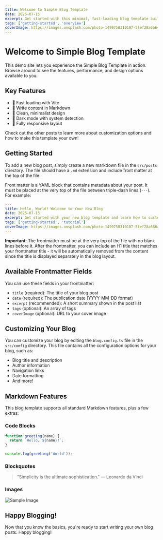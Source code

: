 ```yaml
---
title: Welcome to Simple Blog Template
date: 2025-07-15
excerpt: Get started with this minimal, fast-loading blog template built with React, Vite, and Markdown.
tags: ['getting-started', 'overview']
coverImage: https://images.unsplash.com/photo-1499750310107-5fef28a66643
---
```


# Welcome to Simple Blog Template

This demo site lets you experience the Simple Blog Template in action. Browse around to see the features, performance, and design options available to you.

## Key Features

- 🚀 Fast loading with Vite
- 📝 Write content in Markdown
- 🎨 Clean, minimalist design
- 🌙 Dark mode with system detection
- 📱 Fully responsive layout

Check out the other posts to learn more about customization options and how to make this template your own!

## Getting Started

To add a new blog post, simply create a new markdown file in the `src/posts` directory. The file should have a `.md` extension and include front matter at the top of the file.

Front matter is a YAML block that contains metadata about your post. It must be placed at the very top of the file between triple-dash lines (`---`). For example:

```yaml
---
title: Hello, World! Welcome to Your New Blog
date: 2025-07-15
excerpt: Get started with your new blog template and learn how to customize it to make it your own.
tags: ['getting-started', 'tutorial']
coverImage: https://images.unsplash.com/photo-1499750310107-5fef28a66643
---
```

**Important**: The frontmatter must be at the very top of the file with no blank lines before it. After the frontmatter, you can include an H1 title that matches your frontmatter title - it will be automatically removed from the content since the title is displayed separately in the blog layout.

## Available Frontmatter Fields

You can use these fields in your frontmatter:

- `title` (required): The title of your blog post
- `date` (required): The publication date (YYYY-MM-DD format)
- `excerpt` (recommended): A short summary shown in the post list
- `tags` (optional): An array of tags
- `coverImage` (optional): URL to your cover image

## Customizing Your Blog

You can customize your blog by editing the `blog.config.ts` file in the `src/config` directory. This file contains all the configuration options for your blog, such as:

- Blog title and description
- Author information
- Navigation links
- Date formatting
- And more!

## Markdown Features

This blog template supports all standard Markdown features, plus a few extras:

### Code Blocks

```javascript
function greeting(name) {
  return `Hello, ${name}!`;
}

console.log(greeting('World'));
```

### Blockquotes

> "Simplicity is the ultimate sophistication."
> — Leonardo da Vinci

### Images

![Sample Image](https://images.unsplash.com/photo-1501504905252-473c47e087f8?ixlib=rb-4.0.3&ixid=MnwxMjA3fDB8MHxwaG90by1wYWdlfHx8fGVufDB8fHx8&auto=format&fit=crop&w=1074&q=80)

## Happy Blogging!

Now that you know the basics, you're ready to start writing your own blog posts. Happy blogging!
